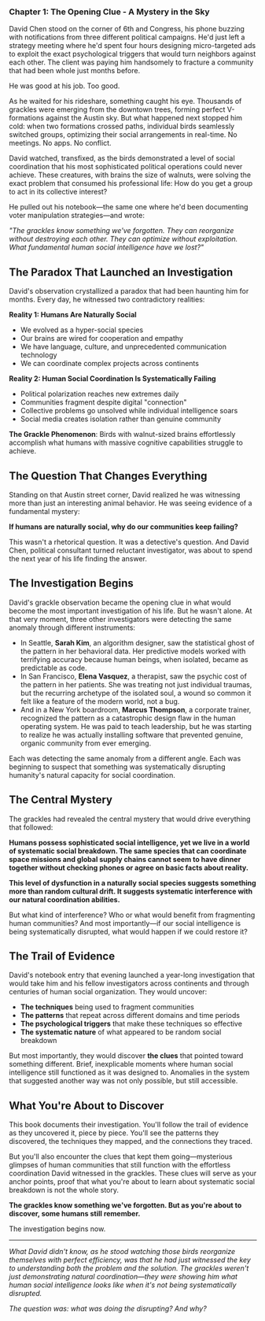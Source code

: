 ### Chapter 1: The Opening Clue - A Mystery in the Sky

David Chen stood on the corner of 6th and Congress, his phone buzzing with notifications from three different political campaigns. He'd just left a strategy meeting where he'd spent four hours designing micro-targeted ads to exploit the exact psychological triggers that would turn neighbors against each other. The client was paying him handsomely to fracture a community that had been whole just months before.

He was good at his job. Too good.

As he waited for his rideshare, something caught his eye. Thousands of grackles were emerging from the downtown trees, forming perfect V-formations against the Austin sky. But what happened next stopped him cold: when two formations crossed paths, individual birds seamlessly switched groups, optimizing their social arrangements in real-time. No meetings. No apps. No conflict.

David watched, transfixed, as the birds demonstrated a level of social coordination that his most sophisticated political operations could never achieve. These creatures, with brains the size of walnuts, were solving the exact problem that consumed his professional life: How do you get a group to act in its collective interest?

He pulled out his notebook—the same one where he'd been documenting voter manipulation strategies—and wrote:

*"The grackles know something we've forgotten. They can reorganize without destroying each other. They can optimize without exploitation. What fundamental human social intelligence have we lost?"*

## The Paradox That Launched an Investigation

David's observation crystallized a paradox that had been haunting him for months. Every day, he witnessed two contradictory realities:

**Reality 1: Humans Are Naturally Social**

- We evolved as a hyper-social species
- Our brains are wired for cooperation and empathy  
- We have language, culture, and unprecedented communication technology
- We can coordinate complex projects across continents

**Reality 2: Human Social Coordination Is Systematically Failing**

- Political polarization reaches new extremes daily
- Communities fragment despite digital "connection"
- Collective problems go unsolved while individual intelligence soars
- Social media creates isolation rather than genuine community

**The Grackle Phenomenon**: Birds with walnut-sized brains effortlessly accomplish what humans with massive cognitive capabilities struggle to achieve.

## The Question That Changes Everything

Standing on that Austin street corner, David realized he was witnessing more than just an interesting animal behavior. He was seeing evidence of a fundamental mystery:

**If humans are naturally social, why do our communities keep failing?**

This wasn't a rhetorical question. It was a detective's question. And David Chen, political consultant turned reluctant investigator, was about to spend the next year of his life finding the answer.

## The Investigation Begins

David's grackle observation became the opening clue in what would become the most important investigation of his life. But he wasn't alone. At that very moment, three other investigators were detecting the same anomaly through different instruments:

- In Seattle, **Sarah Kim**, an algorithm designer, saw the statistical ghost of the pattern in her behavioral data. Her predictive models worked with terrifying accuracy because human beings, when isolated, became as predictable as code.
- In San Francisco, **Elena Vasquez**, a therapist, saw the psychic cost of the pattern in her patients. She was treating not just individual traumas, but the recurring archetype of the isolated soul, a wound so common it felt like a feature of the modern world, not a bug.
- And in a New York boardroom, **Marcus Thompson**, a corporate trainer, recognized the pattern as a catastrophic design flaw in the human operating system. He was paid to teach leadership, but he was starting to realize he was actually installing software that prevented genuine, organic community from ever emerging.

Each was detecting the same anomaly from a different angle. Each was beginning to suspect that something was systematically disrupting humanity's natural capacity for social coordination.

## The Central Mystery

The grackles had revealed the central mystery that would drive everything that followed:

**Humans possess sophisticated social intelligence, yet we live in a world of systematic social breakdown. The same species that can coordinate space missions and global supply chains cannot seem to have dinner together without checking phones or agree on basic facts about reality.**

**This level of dysfunction in a naturally social species suggests something more than random cultural drift. It suggests systematic interference with our natural coordination abilities.**

But what kind of interference? Who or what would benefit from fragmenting human communities? And most importantly—if our social intelligence is being systematically disrupted, what would happen if we could restore it?

## The Trail of Evidence

David's notebook entry that evening launched a year-long investigation that would take him and his fellow investigators across continents and through centuries of human social organization. They would uncover:

- **The techniques** being used to fragment communities
- **The patterns** that repeat across different domains and time periods  
- **The psychological triggers** that make these techniques so effective
- **The systematic nature** of what appeared to be random social breakdown

But most importantly, they would discover **the clues** that pointed toward something different. Brief, inexplicable moments where human social intelligence still functioned as it was designed to. Anomalies in the system that suggested another way was not only possible, but still accessible.

## What You're About to Discover

This book documents their investigation. You'll follow the trail of evidence as they uncovered it, piece by piece. You'll see the patterns they discovered, the techniques they mapped, and the connections they traced.

But you'll also encounter the clues that kept them going—mysterious glimpses of human communities that still function with the effortless coordination David witnessed in the grackles. These clues will serve as your anchor points, proof that what you're about to learn about systematic social breakdown is not the whole story.

**The grackles know something we've forgotten. But as you're about to discover, some humans still remember.**

The investigation begins now.

---

*What David didn't know, as he stood watching those birds reorganize themselves with perfect efficiency, was that he had just witnessed the key to understanding both the problem and the solution. The grackles weren't just demonstrating natural coordination—they were showing him what human social intelligence looks like when it's not being systematically disrupted.*

*The question was: what was doing the disrupting? And why?*
